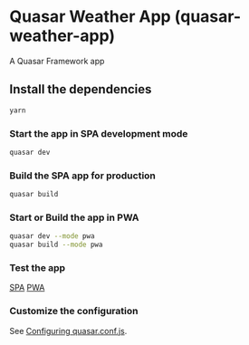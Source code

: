 # Quasar Weather App (quasar-weather-app)

A Quasar Framework app

## Install the dependencies
```bash
yarn
```

### Start the app in SPA development mode
```bash
quasar dev
```

### Build the SPA app for production
```bash
quasar build
```

### Start or Build the app in PWA
```bash
quasar dev --mode pwa
quasar build --mode pwa
```

### Test the app
[SPA](https://marco-s117.github.io/quasar-weather-app/dist/spa)
[PWA](https://marco-s117.github.io/quasar-weather-app/dist/wpa)

### Customize the configuration
See [Configuring quasar.conf.js](https://quasar.dev/quasar-cli/quasar-conf-js).
